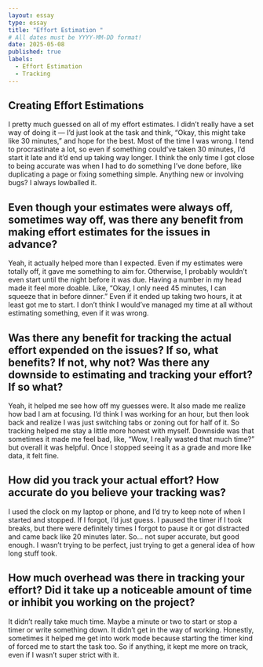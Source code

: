 ```yaml
---
layout: essay
type: essay
title: "Effort Estimation "
# All dates must be YYYY-MM-DD format!
date: 2025-05-08
published: true
labels:
  - Effort Estimation
  - Tracking
---
```



## Creating Effort Estimations
I pretty much guessed on all of my effort estimates. I didn’t really have a set way of doing it — I’d just look at the task and think, “Okay, this might take like 30 minutes,” and hope for the best. Most of the time I was wrong. I tend to procrastinate a lot, so even if something could’ve taken 30 minutes, I’d start it late and it’d end up taking way longer. I think the only time I got close to being accurate was when I had to do something I’ve done before, like duplicating a page or fixing something simple. Anything new or involving bugs? I always lowballed it.

## Even though your estimates were always off, sometimes way off, was there any benefit from making effort estimates for the issues in advance?
Yeah, it actually helped more than I expected. Even if my estimates were totally off, it gave me something to aim for. Otherwise, I probably wouldn’t even start until the night before it was due. Having a number in my head made it feel more doable. Like, “Okay, I only need 45 minutes, I can squeeze that in before dinner.” Even if it ended up taking two hours, it at least got me to start. I don’t think I would’ve managed my time at all without estimating something, even if it was wrong.

## Was there any benefit for tracking the actual effort expended on the issues? If so, what benefits? If not, why not? Was there any downside to estimating and tracking your effort? If so what?
Yeah, it helped me see how off my guesses were. It also made me realize how bad I am at focusing. I’d think I was working for an hour, but then look back and realize I was just switching tabs or zoning out for half of it. So tracking helped me stay a little more honest with myself. Downside was that sometimes it made me feel bad, like, “Wow, I really wasted that much time?” but overall it was helpful. Once I stopped seeing it as a grade and more like data, it felt fine.

## How did you track your actual effort? How accurate do you believe your tracking was?
I used the clock on my laptop or phone, and I’d try to keep note of when I started and stopped. If I forgot, I’d just guess. I paused the timer if I took breaks, but there were definitely times I forgot to pause it or got distracted and came back like 20 minutes later. So... not super accurate, but good enough. I wasn’t trying to be perfect, just trying to get a general idea of how long stuff took.

## How much overhead was there in tracking your effort? Did it take up a noticeable amount of time or inhibit you working on the project?
It didn’t really take much time. Maybe a minute or two to start or stop a timer or write something down. It didn’t get in the way of working. Honestly, sometimes it helped me get into work mode because starting the timer kind of forced me to start the task too. So if anything, it kept me more on track, even if I wasn’t super strict with it.
